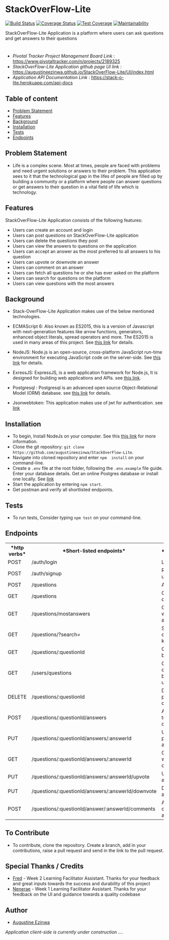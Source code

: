 # StackOverFlow-Lite
[![Build Status](https://travis-ci.org/augustineezinwa/StackOverFlow-Lite.svg?branch=develop)](https://travis-ci.org/augustineezinwa/StackOverFlow-Lite) [![Coverage Status](https://coveralls.io/repos/github/augustineezinwa/StackOverFlow-Lite/badge.svg?branch=develop)](https://coveralls.io/github/augustineezinwa/StackOverFlow-Lite?branch=develop) 
[![Test Coverage](https://api.codeclimate.com/v1/badges/cd1c46d508833af27275/test_coverage)](https://codeclimate.com/github/augustineezinwa/StackOverFlow-Lite/test_coverage) 
[![Maintainability](https://api.codeclimate.com/v1/badges/cd1c46d508833af27275/maintainability)](https://codeclimate.com/github/augustineezinwa/StackOverFlow-Lite/maintainability)

StackOverFlow-Lite Application is a platform where users can ask questions and get answers to their questions
#
* *Pivotal Tracker Project Management Board Link* : https://www.pivotaltracker.com/n/projects/2189325 
* *StackOverFlow-Lite Application github page UI link* :  https://augustineezinwa.github.io/StackOverFlow-Lite/UI/index.html
* *Application API Documentation Link* : https://stack-o-lite.herokuapp.com/api-docs

## Table of content
* [Problem Statement](#problem)
* [Features](#features)
* [Background](#background)
* [Installation](#installation)
* [Tests](#tests)
* [Endpoints](#endpoints)


## Problem Statement
* Life is a complex scene. Most at times, people are faced with problems and need urgent solutions or answers to their problem. This application sees to it that the technological gap in the lifes of people are filled up by building a community or a platform where people can answer questions or get answers to their question in a vital field of life which is technology.
## Features
StackOverFlow-Lite Application consists of the following features:

* Users can create an account and login
* Users can post questions on StackOverFlow-Lite application
* Users can delete the questions they post
* Users can view the answers to questions on the application
* Users can accept an answer as the most preferred to all answers to his question
* Users can upvote or downvote an answer
* Users can comment on an answer
* Users can fetch all questions he or she has ever asked on the platform
* Users can search for questions on the platform
* Users can view questions with the most answers

## Background

* Stack-OverFlow-Lite Application makes use of the below mentioned technologies.

* ECMAScript 6: Also known as ES2015, this is a version of Javascript with
    next-generation features like arrow functions, generators, enhanced object literals,
    spread operators and more. The ES2015 is used in many areas of this project. See [this link](https://en.wikipedia.org/wiki/ECMAScript) for details.
* NodeJS: Node.js is an open-source, cross-platform JavaScript run-time environment for executing JavaScript code on the server-side.
    See [this link](https://en.wikipedia.org/wiki/Node.js) for details.
* ExressJS: ExpressJS, is a web application framework for Node.js, It is designed for building web applications and APIs.
    see [this link](https://en.wikipedia.org/wiki/Express.js).
* Postgresql : Postgresql is an advanced open source Object-Relational Model (ORM) database. see [this link](https://www.postgresql.org/) for details.
* Jsonwebtoken: This application makes use of jwt for authentication. see [link](https://jwt.io/)

## Installation 

* To begin, Install NodeJs on your computer. See this [this link](https://nodejs.org/en) for more information.
* Clone the git repository: `git clone https://github.com/augustineezinwa/StackOverFlow-Lite`.
* Navigate into cloned repository and enter `npm  install` on your command-line.
* Create a `.env` file at the root folder, following the `.env.example` file guide. Enter your database details. Get an online Postgres database or install one locally. See [link](http://elephantsql.com) 
* Start the application by entering `npm start`.
* Get postman and verify all shortlisted endpoints.

## Tests

* To run tests, Consider typing `npm test` on your command-line.

## Endpoints

<table>
<tr><th>*http verbs*</th><th>*Short-listed endpoints*</th><th> *Functionality* </th></tr>
<tr><td>POST</td><td>/auth/login </td><td> Logins a user</td></tr>
<tr><td>POST</td><td>/auth/signup </td><td> Registers a new user</td></tr>
<tr><td>POST</td><td>/questions </td><td> Adds a question</td></tr>
<tr><td>GET</td><td>/questions </td><td> Gets all questions</td></tr>
<tr><td>GET</td><td>/questions/mostanswers </td><td> Gets questions with most answers</td></tr>
<tr><td>GET</td><td>/questions/?search=<searchString> </td><td> Search questions by keywords</td></tr>
<tr><td>GET</td><td>/questions/:questionId</td><td>Gets a question by id</td></tr>
<tr><td>GET</td><td>/users/questions </td><td> Gets all questions belonging to a user</td></tr>
<tr><td>DELETE</td><td>/questions/:questionId</td><td>Delete a particular question</td></tr>
<tr><td>POST</td><td> /questions/:questionId/answers </td><td> Adds an answer to a particular question</td></tr>
<tr><td>PUT</td><td> /questions/:questionId/answers/:answerId </td><td> Updates or prefers an answer</td></tr>
<tr><td>GET</td><td> /questions/:questionId/answers/:answerId </td><td> Gets an answer with all its comments</td></tr>
<tr><td>PUT</td><td> /questions/:questionId/answers/:answerId/upvote </td><td> Upvotes an answer</td></tr>
<tr><td>PUT</td><td> /questions/:questionId/answers/:answerId/downvote </td><td> Downvotes an answer</td></tr>
<tr><td>POST</td><td> /questions/:questionId/answer/:answerId/comments </td><td> Adds a comment to an answer</td></tr>
</table>

## To Contribute

* To contribute, clone the repository. Create a branch, add in your contributions, raise a pull request and send in the link to the pull request.

## Special Thanks / Credits

* [Fred]() - Week 2 Learning Facilitator Assistant. Thanks for your feedback and great inputs towards the success and durability of this project
* [Nenerae]() - Week 1 Learning Facilitator Assistant. Thanks for your feedback on the UI and guidance towards a quality codebase

## Author

* [Augustine Ezinwa]()

*Application client-side is currently under construction ....*

